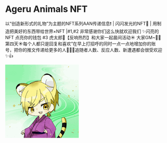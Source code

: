 # Ageru Animals NFT

以“创造新形式的礼物”为主题的NFT系列AAN传递信息❗ | 闪闪发光的NFT🌟 | 用制造把美好的东西带给世界×NFT |#1,#2 非常感谢你们这么快就欢迎我们  ✨闪亮的 NFT 点亮你的钱包  #3 虎太郎💖【反响热烈】和大家一起晨间活动☀️
大家GM~🙋‍♂️第四天☀️每个人都只是回复和喜欢”在早上打招呼的同时一点一点地增加你的账号，把你的推文传递给更多的人🕺🏽✨追随者人数、反应人数、新遭遇都会很受欢迎✨👍

![unnamed](unnamed.gif)
